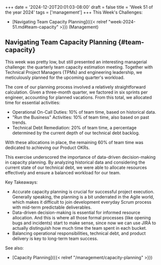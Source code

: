 +++
date = '2024-12-20T20:01:03-08:00'
draft = false
title = 'Week 51 of the year 2024'
tags = ['management']
+++
This Week's Challenges: 
- [Navigating Team Capacity Planning]({{< relref "week-2024-51.md#team-capacity" >}}) (Management)
<!--more-->

## Navigating Team Capacity Planning {#team-capacity}

This week was pretty low, but still presented an interesting managerial challenge: the quarterly team capacity estimation meeting. Together with Technical Project Managers (TPMs) and engineering leadership, we meticulously planned for the upcoming quarter's workload.

The core of our planning process involved a relatively straightforward calculation. Given a three-month quarter, we factored in six sprints per engineer, accounting for planned vacations. From this total, we allocated time for essential activities:

- Operational On-Call Duties: 10% of team time, based on historical data.
- "Run the Business" Activities: 10% of team time, also based on past trends.
- Technical Debt Remediation: 20% of team time, a percentage determined by the current depth of our technical debt backlog.

With these allocations in place, the remaining 60% of team time was dedicated to achieving our Product OKRs.

This exercise underscored the importance of data-driven decision-making in capacity planning. By analyzing historical data and considering the current state of our technical debt, we were able to allocate resources effectively and ensure a balanced workload for our team.

Key Takeaways:

- Accurate capacity planning is crucial for successful project execution. Generally speaking, the planning is a bit underrated in the Agile world, which makes it difficult to join development everyday Scrum process with mid-term predictable deliverables.
- Data-driven decision-making is essential for informed resource allocation. And this is where all those formal processes (like opening bugs and incidents) start to make sense, since now we can use JIRA to actually distinguish how much time the team spent in each bucket.
- Balancing operational responsibilities, technical debt, and product delivery is key to long-term team success.

See also:
- [Capacity Planning]({{< relref "/management/capacity-planning" >}})

